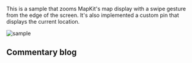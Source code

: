 This is a sample that zooms MapKit's map display with a swipe gesture from the edge of the screen.
It's also implemented a custom pin that displays the current location.

![sample](https://github.com/yuppejp/MapEffectSample/assets/20147818/d82b25ed-14da-46e9-b61d-9f49a7b2c0e0)

## Commentary blog
